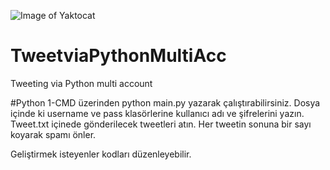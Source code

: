 ![Image of Yaktocat](https://s5.gifyu.com/images/nasil.gif)

# TweetviaPythonMultiAcc
 Tweeting via Python multi account

#Python
1-CMD üzerinden python main.py yazarak çalıştırabilirsiniz.
Dosya içinde ki username ve pass klasörlerine kullanıcı adı ve şifrelerini yazın. 
Tweet.txt içinede gönderilecek tweetleri atın. Her tweetin sonuna bir sayı koyarak spamı önler.

Geliştirmek isteyenler kodları düzenleyebilir.
